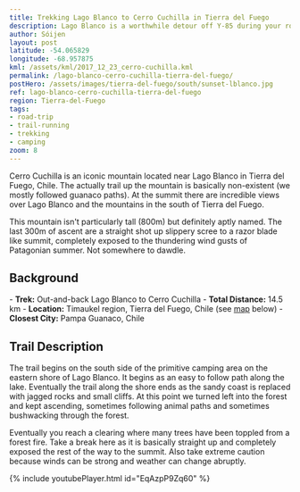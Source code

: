 ```yaml
---
title: Trekking Lago Blanco to Cerro Cuchilla in Tierra del Fuego
description: Lago Blanco is a worthwhile detour off Y-85 during your road trip to the Chilean side of Tierra del Fuego. Pair it with a trek to the razor blade like summit of Cerro Cuchilla.
author: Sóijen
layout: post
latitude: -54.065829
longitude: -68.957875
kml: /assets/kml/2017_12_23_cerro-cuchilla.kml
permalink: /lago-blanco-cerro-cuchilla-tierra-del-fuego/
postHero: /assets/images/tierra-del-fuego/south/sunset-lblanco.jpg
ref: lago-blanco-cerro-cuchilla-tierra-del-fuego
region: Tierra-del-Fuego
tags:
- road-trip
- trail-running
- trekking
- camping
zoom: 8
---
```


Cerro Cuchilla is an iconic mountain located near Lago Blanco in Tierra del Fuego, Chile. The actually trail up the mountain is basically non-existent (we mostly followed guanaco paths). At the summit there are incredible views over Lago Blanco and the mountains in the south of Tierra del Fuego.

This mountain isn't particularly tall (800m) but definitely aptly named. The last 300m of ascent are a straight shot up slippery scree to a razor blade like summit, completely exposed to the thundering wind gusts of Patagonian summer. Not somewhere to dawdle.

<h2>Background</h2>
- <strong>Trek:</strong> Out-and-back Lago Blanco to Cerro Cuchilla
- <strong>Total Distance:</strong> 14.5 km
- <strong>Location:</strong> Timaukel region, Tierra del Fuego, Chile (see <a href="#map">map</a> below)
- <strong>Closest City:</strong> Pampa Guanaco, Chile

<h2>Trail Description</h2>

The trail begins on the south side of the primitive camping area on the eastern shore of Lago Blanco. It begins as an easy to follow path along the lake. Eventually the trail along the shore ends as the sandy coast is replaced with jagged rocks and small cliffs. At this point we turned left into the forest and kept ascending, sometimes following animal paths and sometimes bushwacking through the forest.

Eventually you reach a clearing where many trees have been toppled from a forest fire. Take a break here as it is basically straight up and completely exposed the rest of the way to the summit. Also take extreme caution because winds can be strong and weather can change abruptly.

{% include youtubePlayer.html id="EqAzpP9Zq60" %}
